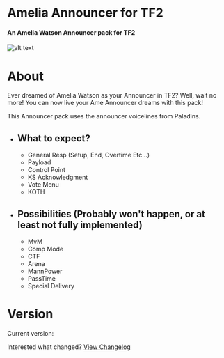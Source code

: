 # Amelia Announcer for TF2
#### An Amelia Watson Announcer pack for TF2

![alt text](https://static.wikia.nocookie.net/axl-univers-world/images/c/c9/Smol_Ame.png)

# About
Ever dreamed of Amelia Watson as your Announcer in TF2? Well, wait no more! You can now live your Ame Announcer dreams with this pack!

This Announcer pack uses the announcer voicelines from Paladins.

  - ## What to expect?
    - General Resp (Setup, End, Overtime Etc...)
    - Payload
    - Control Point
    - KS Acknowledgment
    - Vote Menu
    - KOTH
  - ## Possibilities (Probably won't happen, or at least not fully implemented)
    - MvM
    - Comp Mode
    - CTF
    - Arena
    - MannPower
    - PassTime
    - Special Delivery
# Version

Current version:

Interested what changed? [View Changelog](https://github.com/t0-ot/Amelia-Announcer-for-TF2/blob/main/Changelog.md)

